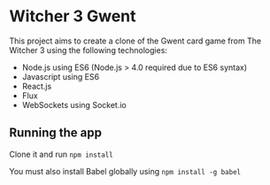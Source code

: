 # Witcher 3 Gwent

This project aims to create a clone of the Gwent card game from The Witcher 3 using the following technologies:

* Node.js using ES6 (Node.js > 4.0 required due to ES6 syntax)
* Javascript using ES6
* React.js
* Flux
* WebSockets using Socket.io

## Running the app

Clone it and run ``` npm install ```

You must also install Babel globally using ``` npm install -g babel ```


